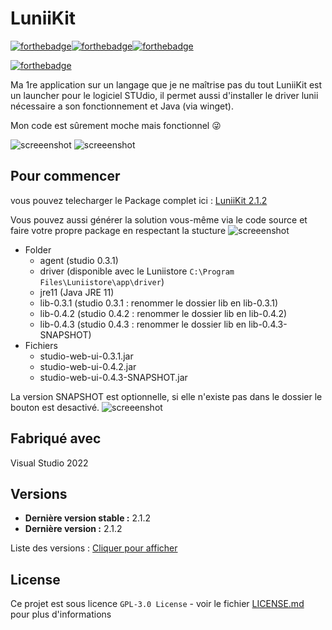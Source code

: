 # LuniiKit
[![forthebadge](https://forthebadge.com/images/badges/made-with-c-sharp.svg)](https://forthebadge.com)[![forthebadge](https://forthebadge.com/images/badges/0-percent-optimized.svg)](https://forthebadge.com)[![forthebadge](https://forthebadge.com/images/badges/built-with-love.svg)](https://forthebadge.com)

[![forthebadge](https://forthebadge.com/images/badges/works-on-my-machine.svg)](https://forthebadge.com)

Ma 1re application sur un langage que je ne maîtrise pas du tout
LuniiKit est un launcher pour le logiciel STUdio, il permet aussi d'installer le driver lunii nécessaire a son fonctionnement et Java (via winget).

Mon code est sûrement moche mais fonctionnel 😜

![screeenshot](https://i.imgur.com/GfPdGrj.png)
![screeenshot](https://i.imgur.com/UVKq12h.png)

## Pour commencer

vous pouvez telecharger le Package complet ici : [LuniiKit 2.1.2](https://github.com/Seph29/LuniiKit_App/releases/download/2.1.1/LuniiKit-v2.1.2.zip)

Vous pouvez aussi générer la solution vous-même via le code source et faire votre propre package en respectant la stucture
![screeenshot](https://i.imgur.com/wKJd5qn.png)

* Folder
  * agent (studio 0.3.1)
  * driver (disponible avec le Luniistore ``C:\Program Files\Luniistore\app\driver``)
  * jre11 (Java JRE 11)
  * lib-0.3.1 (studio 0.3.1 : renommer le dossier lib en lib-0.3.1)
  * lib-0.4.2 (studio 0.4.2 : renommer le dossier lib en lib-0.4.2)
  * lib-0.4.3 (studio 0.4.3 : renommer le dossier lib en lib-0.4.3-SNAPSHOT)
* Fichiers
  * studio-web-ui-0.3.1.jar
  * studio-web-ui-0.4.2.jar
  * studio-web-ui-0.4.3-SNAPSHOT.jar


La version SNAPSHOT est optionnelle, si elle n'existe pas dans le dossier le bouton est desactivé.
![screeenshot](https://i.imgur.com/fRQUiUW.png)

## Fabriqué avec

Visual Studio 2022

## Versions

- **Dernière version stable :** 2.1.2
- **Dernière version :** 2.1.2

Liste des versions : [Cliquer pour afficher](https://github.com/Seph29/LuniiKit_App/tags)

## License

Ce projet est sous licence ``GPL-3.0 License`` - voir le fichier [LICENSE.md](LICENSE.md) pour plus d'informations
